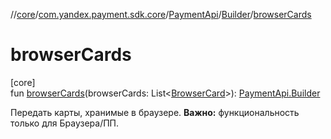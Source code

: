 //[core](../../../../index.md)/[com.yandex.payment.sdk.core](../../index.md)/[PaymentApi](../index.md)/[Builder](index.md)/[browserCards](browser-cards.md)

# browserCards

[core]\
fun [browserCards](browser-cards.md)(browserCards: List<[BrowserCard](../../../com.yandex.payment.sdk.core.data/-browser-card/index.md)>): [PaymentApi.Builder](index.md)

Передать карты, хранимые в браузере. **Важно:** функциональность только для Браузера/ПП.
